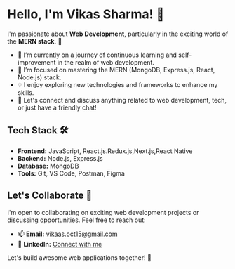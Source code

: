 # Hello, I'm Vikas Sharma! 👋

I'm passionate about **Web Development**, particularly in the exciting world of the **MERN stack**. 🚀

- 🔭 I’m currently on a journey of continuous learning and self-improvement in the realm of web development.
- 🌱 I’m focused on mastering the MERN (MongoDB, Express.js, React, Node.js) stack.
- 💡 I enjoy exploring new technologies and frameworks to enhance my skills.
- 💬 Let's connect and discuss anything related to web development, tech, or just have a friendly chat!

## Tech Stack 🛠️

- **Frontend:** JavaScript, React.js.Redux.js,Next.js,React Native
- **Backend:** Node.js, Express.js
- **Database:** MongoDB
- **Tools:** Git, VS Code, Postman, Figma

## Let's Collaborate 🤝

I'm open to collaborating on exciting web development projects or discussing opportunities. Feel free to reach out:

- 📫 **Email:** vikaas.oct15@gmail.com
- 🔗 **LinkedIn:** [Connect with me](your-linkedin-profile-link)

Let's build awesome web applications together! 🚀
